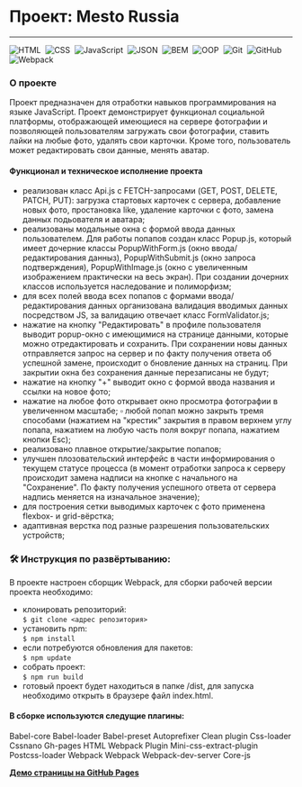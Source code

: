 # Проект: Mesto Russia
---

![HTML](https://img.shields.io/badge/-HTML-05122A?style=flat&logo=HTML5)&nbsp;
![CSS](https://img.shields.io/badge/-CSS-05122A?style=flat&logo=CSS3&logoColor=1572B6)&nbsp;
![JavaScript](https://img.shields.io/badge/-JavaScript-05122A?style=flat&logo=javascript)&nbsp;
![JSON](https://img.shields.io/badge/-JSON-05122A?style=flat&logo=JSON)&nbsp;
![BEM](https://img.shields.io/badge/-BEM-05122A?style=flat&logo=BEM)&nbsp;
![OOP](https://img.shields.io/badge/-ООП-05122A?style=flat&logo=StackShare&logoColor=green)&nbsp;
![Git](https://img.shields.io/badge/-Git-05122A?style=flat&logo=git)&nbsp;
![GitHub](https://img.shields.io/badge/-GitHub-05122A?style=flat&logo=github)&nbsp;
![Webpack](https://img.shields.io/badge/-Webpack-05122A?style=flat&logo=Webpack)&nbsp;

### О проекте
Проект предназначен для отработки навыков программирования на языке JavaScript.
Проект демонстрирует функционал социальной платформы, отображающей имеющиеся на сервере фотографии и позволяющей пользователям загружать свои фотографии, ставить лайки на любые фото, удалять свои карточки. Кроме того, пользователь может редактировать свои данные, менять аватар.

#### Функционал и техническое исполнение проекта
- реализован класс Api.js с FETCH-запросами (GET, POST, DELETE, PATCH, PUT): загрузка стартовых карточек с сервера, добавление новых фото, простановка like, удаление карточки с фото, замена данных подьователя и аватара;
- реализованы модальные окна с формой ввода данных пользователем. Для работы попапов создан класс Popup.js, который имеет дочерние классы PopupWithForm.js (окно ввода/редактирования данныз), PopupWithSubmit.js (окно запроса подтверждения), PopupWithImage.js (окно с увеличенным изображением практически на весь экран). При создании дочерних классов используется наследование и полиморфизм;
- для всех полей ввода всех попапов с формами ввода/редактирования данных организована валидация вводимых данных посредством JS, за валидацию отвечает класс FormValidator.js;
- нажатие на кнопку "Редактировать" в профиле пользователя выводит popup-окно с имеющимися на странице данными, которые можно отредактировать и сохранить. При сохранении новы данных отправляется запрос на сервер и по факту получения ответа об успешной замене, происходит о бновление данных на страниц. При закрытии окна без сохранения данные перезаписаны не будут;
- нажатие на кнопку "+" выводит окно с формой ввода названия и ссылки на новое фото;
- нажатие на любое фото открывает окно просмотра фотографии в увеличенном масштабе;
▫️ любой попап можно закрыть тремя способами (нажатием на "крестик" закрытия в правом верхнем углу попапа, нажатием на любую часть поля вокруг попапа, нажатием кнопки Esc);
- реализовано плавное открытие/закрытие попапов;
- улучшен плозовательский интерфейс в части информирования о текущем статусе процесса (в момент отработки запроса к серверу происходит замена надписи на кнопке с начального на "Сохранение". По факту получения  успешного ответа от сервера надпись меняется на изначальное значение);
- для построения сетки выводимых карточек с фото применена flexbox- и grid-вёрстка;
- адаптивная верстка под разные разрешения пользовательских устройств;



### 🛠 Инструкция по развёртыванию:

В проекте настроен сборщик Webpack, для сборки рабочей версии проекта необходимо:
- клонировать репозиторий:</br>
`$ git clone <адрес репозитория>`
- установить npm:</br>
`$ npm install`
- если потребуются обновления для пакетов:</br>
`$ npm update`
- собрать проект:</br>
`$ npm run build`
- готовый проект будет находиться в папке /dist, для запуска необходимо открыть в браузере файл index.html.


#### В сборке используются следущие плагины:
Babel-core
Babel-loader
Babel-preset
Autoprefixer
Clean plugin
Css-loader
Cssnano
Gh-pages
HTML Webpack Plugin
Mini-css-extract-plugin
Postcss-loader
Webpack
Webpack
Webpack-dev-server
Core-js


[**Демо страницы на GitHub Pages**](https://alexander-nov.github.io/mesto/)

